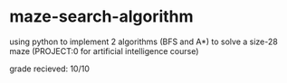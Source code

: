 # maze-search-algorithm
using python to implement 2 algorithms (BFS and A*) to solve a size-28 maze (PROJECT:0 for artificial intelligence course)

grade recieved: 10/10
